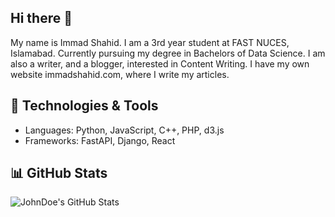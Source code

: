 ## Hi there 👋

<!--
**immadshahid/immadshahid** is a ✨ _special_ ✨ repository because its `README.md` (this file) appears on your GitHub profile.

Here are some ideas to get you started:

- 🔭 I’m currently working on ...
- 🌱 I’m currently learning ...
- 👯 I’m looking to collaborate on ...
- 🤔 I’m looking for help with ...
- 💬 Ask me about ...
- 📫 How to reach me: ...
- 😄 Pronouns: ...
- ⚡ Fun fact: ...
-->

My name is Immad Shahid. I am a 3rd year student at FAST NUCES, Islamabad. Currently pursuing my degree in Bachelors of Data Science. I am also a writer, and a blogger, interested in Content Writing. I have my own website immadshahid.com, where I write my articles. 
## 🔧 Technologies & Tools

- Languages: Python, JavaScript, C++, PHP, d3.js
- Frameworks: FastAPI, Django, React


## 📊 GitHub Stats
![JohnDoe's GitHub Stats](https://github-readme-stats.vercel.app/api?username=immadshahid&show_icons=true)
